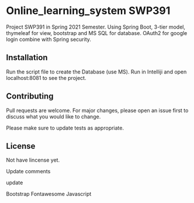 # Online_learning_system SWP391

Project SWP391 in Spring 2021 Semester.
Using Spring Boot, 3-tier model, thymeleaf for view, bootstrap and MS SQL for database.
OAuth2 for google login combine with Spring security.

## Installation
Run the script file to create the Database (use MS).
Run in Intelliji and open localhost:8081 to see the project.

## Contributing
Pull requests are welcome. For major changes, please open an issue first to discuss what you would like to change.

Please make sure to update tests as appropriate.

## License
Not have lincense yet.

Update comments


update

Bootstrap
Fontawesome
Javascript
